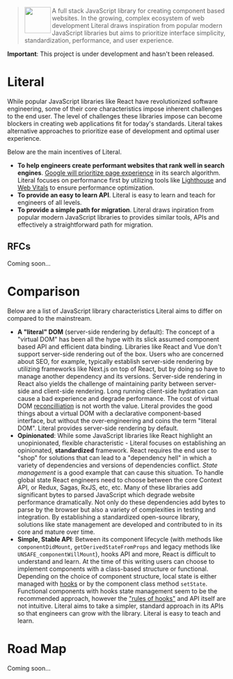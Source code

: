 > <img src="https://literaljs.s3.amazonaws.com/literal-logo.png" width="60" height="60" align="left" /> A full stack JavaScript library for creating component based websites. In the growing, complex ecosystem of web development Literal draws inspiration from popular modern JavaScript libraries but aims to prioritize interface simplicity, standardization, performance, and user experience.

**Important**: This project is under development and hasn't been released.

# Literal

While popular JavaScript libraries like React have revolutionized software engineering, some of their core characteristics impose inherent challenges to the end user. The level of challenges these libraries impose can become blockers in creating web applications fit for today's standards. Literal takes alternative approaches to prioritize ease of development and optimal user experience.

Below are the main incentives of Literal.

- **To help engineers create performant websites that rank well in search engines**. [Google will prioritize page experience](https://webmasters.googleblog.com/2020/05/evaluating-page-experience.html) in its search algorithm. Literal focuses on performance first by utilizing tools like [Lighthouse](https://developers.google.com/web/tools/lighthouse) and [Web Vitals](https://github.com/GoogleChrome/web-vitals) to ensure performance optimization.
- **To provide an easy to learn API**. Literal is easy to learn and teach for engineers of all levels.
- **To provide a simple path for migration**. Literal draws inpiration from popular modern JavaScript libraries to provides similar tools, APIs and effectively a straightforward path for migration.

## RFCs

Coming soon...

# Comparison

Below are a list of JavaScript library characteristics Literal aims to differ on compared to the mainstream.

- **A "literal" DOM** (server-side rendering by default): The concept of a "virtual DOM" has been all the hype with its slick assumed component based API and efficient data binding. Libraries like React and Vue don't support server-side rendering out of the box. Users who are concerned about SEO, for example, typically establish server-side rendering by utilizing frameworks like Next.js on top of React, but by doing so have to manage another dependency and its versions. Server-side rendering in React also yields the challenge of maintaining parity between server-side and client-side rendering. Long running client-side hydration can cause a bad experience and degrade performance. The cost of virtual DOM [reconcilliation](https://reactjs.org/docs/reconciliation.html) is not worth the value. Literal provides the good things about a virtual DOM with a declarative component-based interface, but without the over-engineering and coins the term "literal DOM". Literal provides server-side rendering by default.
- **Opinionated**: While some JavaScript libraries like React highlight an unopinionated, flexible characteristic - Literal focuses on establishing an opinionated, **standardized** framework. React requires the end user to "shop" for solutions that can lead to a "dependency hell" in which a variety of dependencies and versions of dependencies conflict. *State management* is a good example that can cause this situation. To handle global state React engineers need to choose between the core Context API, or Redux, Sagas, RxJS, etc, etc. Many of these libraries add significant bytes to parsed JavaScript which degrade website performance dramatically. Not only do these dependencies add bytes to parse by the browser but also a variety of complexities in testing and integration. By establishing a standardized open-source library, solutions like state management are developed and contributed to in its core and mature over time.
- **Simple, Stable API**: Between its component lifecycle (with methods like `componentDidMount`, `getDerivedStateFromProps` and legacy methods like `UNSAFE_componentWillMount`), hooks API and more, React is difficult to understand and learn. At the time of this writing users can choose to implement components with a class-based structure or functional. Depending on the choice of component structure, local state is either managed with [hooks](https://reactjs.org/docs/hooks-reference.html) or by the component class method `setState`. Functional components with hooks state management seem to be the recommended approach, however the ["rules of hooks"](https://reactjs.org/docs/hooks-rules.html) and API itself are not intuitive. Literal aims to take a simpler, standard approach in its APIs so that engineers can grow with the library. Literal is easy to teach and learn.

# Road Map

Coming soon...
